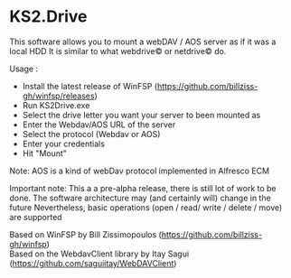 # KS2.Drive
This software allows you to mount a webDAV / AOS server as if it was a local HDD
It is similar to what webdrive© or netdrive© do.

Usage :
- Install the latest release of WinFSP (https://github.com/billziss-gh/winfsp/releases)
- Run KS2Drive.exe
- Select the drive letter you want your server to been mounted as
- Enter the Webdav/AOS URL of the server
- Select the protocol (Webdav or AOS)
- Enter your credentials
- Hit "Mount"

Note:
AOS is a kind of webDav protocol implemented in Alfresco ECM

Important note:
This a a pre-alpha release, there is still lot of work to be done.
The software architecture may (and certainly will) change in the future
Nevertheless, basic operations (open / read/ write / delete / move) are supported

Based on WinFSP by Bill Zissimopoulos (https://github.com/billziss-gh/winfsp)<br/>
Based on the WebdavClient library by Itay Sagui (https://github.com/saguiitay/WebDAVClient)
